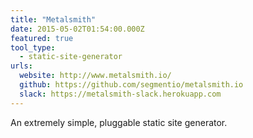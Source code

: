 ```yaml
---
title: "Metalsmith"
date: 2015-05-02T01:54:00.000Z
featured: true
tool_type:
  - static-site-generator
urls:
  website: http://www.metalsmith.io/
  github: https://github.com/segmentio/metalsmith.io
  slack: https://metalsmith-slack.herokuapp.com
---
```

An extremely simple, pluggable static site generator.
